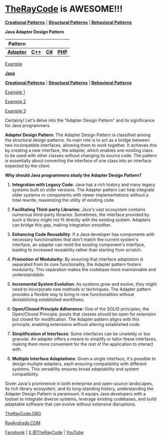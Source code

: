 # [TheRayCode](../../../README.md) is AWESOME!!!

**[Creational Patterns](../../Creational/README.md)** | **[Structural Patterns](..//README.md)** | **[Behavioral Patterns](../../Behavioral/README.md)**

**Java Adapter Design Pattern**

|Pattern|   |   |   |
|---|---|---|---|
| [**Adapter**](README.md) | [**C++**](../../../CPP/Structural/Adapter/README.md) | [**C#**](../../../Csharp/Structural/Adapter/README.md) | [**PHP**](../../../PHP/Structural/Adapter/README.md) |

[Example](./Show/README.md)

**[Java](../README.md)** 

**[Creational Patterns](../../Creational/README.md)** | **[Structural Patterns](./README.md)** | **[Behavioral Patterns](../../Behavioral/README.md)**

[Example 1](./AR1/README.md) 

[Example 2](./AR2/README.md)

[Example 3](./AR3/README.md) 

Certainly! Let's delve into the "Adapter Design Pattern" and its significance for Java programmers.

**Adapter Design Pattern**:
The Adapter Design Pattern is classified among the structural design patterns. Its main role is to act as a bridge between two incompatible interfaces, allowing them to work together. It achieves this by creating a new interface, the adapter, which enables one existing class to be used with other classes without changing its source code. The pattern is essentially about converting the interface of one class into an interface expected by the client.

**Why should Java programmers study the Adapter Design Pattern?**

1. **Integration with Legacy Code**: Java has a rich history and many legacy systems built on older versions. The Adapter pattern can help integrate older systems or components with newer implementations without a total rewrite, maximizing the utility of existing code.

2. **Facilitating Third-party Libraries**: Java's vast ecosystem contains numerous third-party libraries. Sometimes, the interface provided by such a library might not fit directly with the existing system. Adapters can bridge this gap, making integration smoother.

3. **Enhancing Code Reusability**: If a Java developer has components with necessary functionalities that don't match the current system's interface, an adapter can mold the existing component's interface, leading to increased reusability rather than starting from scratch.

4. **Promotion of Modularity**: By ensuring that interface adaptation is separated from its core functionality, the Adapter pattern fosters modularity. This separation makes the codebase more maintainable and understandable.

5. **Incremental System Evolution**: As systems grow and evolve, they might need to incorporate new methods or techniques. The Adapter pattern provides a flexible way to bring in new functionalities without destabilizing established workflows.

6. **Open/Closed Principle Adherence**: One of the SOLID principles, the Open/Closed Principle, posits that classes should be open for extension but closed for modification. The Adapter pattern aligns with this principle, enabling extensions without altering established code.

7. **Simplification of Interfaces**: Some interfaces can be unwieldy or too granular. An adapter offers a means to simplify or tailor these interfaces, making them more convenient for the rest of the application to interact with.

8. **Multiple Interface Adaptations**: Given a single interface, it's possible to design multiple adapters, each ensuring compatibility with different systems. This versatility ensures broad adaptability and system compatibility.

Given Java's prominence in both enterprise and open-source landscapes, its rich library ecosystem, and its long-standing history, understanding the Adapter Design Pattern is paramount. It equips Java developers with a toolset to integrate diverse systems, leverage existing codebases, and build adaptable software that can evolve without extensive disruptions.

[TheRayCode.ORG](https://www.TheRayCode.org)

[RayAndrade.COM](https://www.RayAndrade.com)

[Facebook](https://www.facebook.com/TheRayCode/) | [X @TheRayCode](https://www.x.com/TheRayCode/) | [YouTube](https://www.youtube.com/AndradeRay/)
